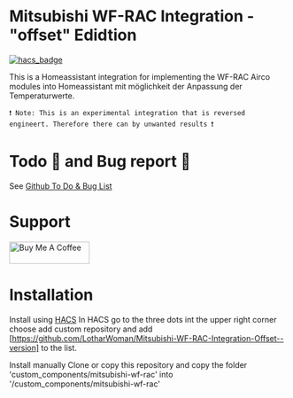 # Mitsubishi WF-RAC Integration - "offset" Edidtion

[![hacs_badge](https://img.shields.io/badge/HACS-Custom-41BDF5.svg?style=for-the-badge)](https://github.com/hacs/integration)

This is a Homeassistant integration for implementing the WF-RAC Airco modules into Homeassistant mit möglichkeit der Anpassung der Temperaturwerte.

`❗ Note: This is an experimental integration that is reversed engineert. Therefore there can by unwanted results ❗`

# Todo 📃 and Bug report 🐞

See [Github To Do & Bug List](https://github.com/jeatheak/Mitsubishi-WF-RAC-Integration/issues)

# Support

<a href="https://www.buymeacoffee.com/jeatheak" target="_blank"><img src="https://cdn.buymeacoffee.com/buttons/v2/default-yellow.png" alt="Buy Me A Coffee" style="height: 40px !important;width: 145px !important;" ></a>

# Installation

Install using [HACS](https://hacs.xyz)
In HACS go to the three dots int the upper right corner choose add custom repository and add [https://github.com/LotharWoman/Mitsubishi-WF-RAC-Integration-Offset--version] to the list.

Install manually
Clone or copy this repository and copy the folder 'custom_components/mitsubishi-wf-rac' into '/custom_components/mitsubishi-wf-rac'
